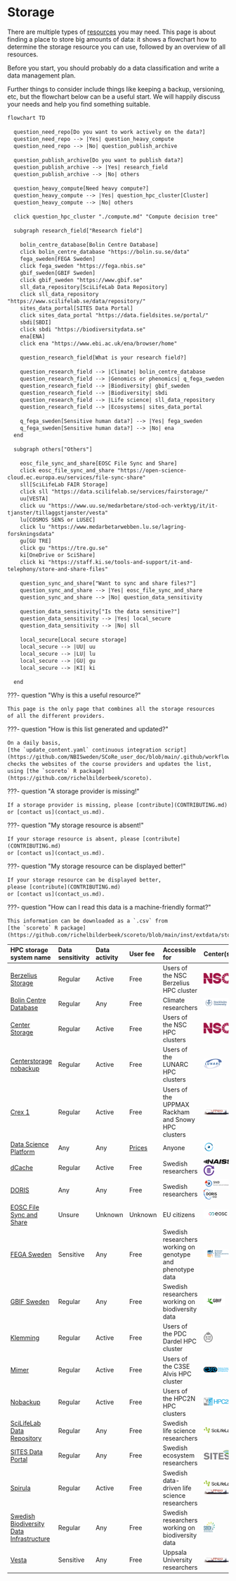 # Storage

There are multiple types of [resources](resources.md) you may need.
This page is about finding a place to store big amounts of data:
it shows a flowchart how to determine the storage resource
you can use, followed by an overview of all resources.

Before you start, you should probably do a data classification
and write a data management plan.

Further things to consider include things like keeping a backup,
versioning, etc, but the flowchart below can be a useful start.
We will happily discuss your needs and help you find something suitable.

```mermaid
flowchart TD

  question_need_repo[Do you want to work actively on the data?]
  question_need_repo --> |Yes| question_heavy_compute
  question_need_repo --> |No| question_publish_archive

  question_publish_archive[Do you want to publish data?]
  question_publish_archive --> |Yes| research_field
  question_publish_archive --> |No| others

  question_heavy_compute[Need heavy compute?]
  question_heavy_compute --> |Yes| question_hpc_cluster[Cluster]
  question_heavy_compute --> |No| others

  click question_hpc_cluster "./compute.md" "Compute decision tree"

  subgraph research_field["Research field"]

    bolin_centre_database[Bolin Centre Database]
    click bolin_centre_database "https://bolin.su.se/data"
    fega_sweden[FEGA Sweden]
    click fega_sweden "https://fega.nbis.se"
    gbif_sweden[GBIF Sweden]
    click gbif_sweden "https://www.gbif.se"
    sll_data_repository[SciLifeLab Data Repository]
    click sll_data_repository "https://www.scilifelab.se/data/repository/"
    sites_data_portal[SITES Data Portal]
    click sites_data_portal "https://data.fieldsites.se/portal/"
    sbdi[SBDI]
    click sbdi "https://biodiversitydata.se"
    ena[ENA]
    click ena "https://www.ebi.ac.uk/ena/browser/home"

    question_research_field[What is your research field?]

    question_research_field --> |Climate| bolin_centre_database
    question_research_field --> |Genomics or phenomics| q_fega_sweden
    question_research_field --> |Biodiversity| gbif_sweden
    question_research_field --> |Biodiversity| sbdi
    question_research_field --> |Life science| sll_data_repository
    question_research_field --> |Ecosystems| sites_data_portal

    q_fega_sweden[Sensitive human data?] --> |Yes| fega_sweden
    q_fega_sweden[Sensitive human data?] --> |No| ena
  end

  subgraph others["Others"]

    eosc_file_sync_and_share[EOSC File Sync and Share]
    click eosc_file_sync_and_share "https://open-science-cloud.ec.europa.eu/services/file-sync-share"
    sll[SciLifeLab FAIR Storage]
    click sll "https://data.scilifelab.se/services/fairstorage/"
    uu[VESTA]
    click uu "https://www.uu.se/medarbetare/stod-och-verktyg/it/it-tjanster/tillaggstjanster/vesta"
    lu[COSMOS SENS or LUSEC]
    click lu "https://www.medarbetarwebben.lu.se/lagring-forskningsdata"
    gu[GU TRE]
    click gu "https://tre.gu.se"
    ki[OneDrive or SciShare]
    click ki "https://staff.ki.se/tools-and-support/it-and-telephony/store-and-share-files"

    question_sync_and_share["Want to sync and share files?"]
    question_sync_and_share --> |Yes| eosc_file_sync_and_share
    question_sync_and_share --> |No| question_data_sensitivity

    question_data_sensitivity["Is the data sensitive?"]
    question_data_sensitivity --> |Yes| local_secure
    question_data_sensitivity --> |No| sll

    local_secure[Local secure storage]
    local_secure --> |UU| uu
    local_secure --> |LU| lu
    local_secure --> |GU| gu
    local_secure --> |KI| ki

  end

```

???- question "Why is this a useful resource?"

    This page is the only page that combines all the storage resources
    of all the different providers.

???- question "How is this list generated and updated?"

    On a daily basis,
    [the `update_content.yaml` continuous integration script](https://github.com/NBISweden/SCoRe_user_doc/blob/main/.github/workflows/update_content.yaml)
    checks the websites of the course providers and updates the list,
    using [the `scoreto` R package](https://github.com/richelbilderbeek/scoreto).

???- question "A storage provider is missing!"

    If a storage provider is missing, please [contribute](CONTRIBUTING.md)
    or [contact us](contact_us.md).

???- question "My storage resource is absent!"

    If your storage resource is absent, please [contribute](CONTRIBUTING.md)
    or [contact us](contact_us.md).

???- question "My storage resource can be displayed better!"

    If your storage resource can be displayed better,
    please [contribute](CONTRIBUTING.md)
    or [contact us](contact_us.md).

???- question "How can I read this data is a machine-friendly format?"

    This information can be downloaded as a `.csv` from
    [the `scoreto` R package](https://github.com/richelbilderbeek/scoreto/blob/main/inst/extdata/storage.csv).

<!-- storage_2.md is machine-generated and pasted below this file, storage_1.md -->


|HPC storage system name|Data sensitivity|Data activity|User fee|Accessible for|Center(s)|
|:----------------------------------------|:----------------|:-------------|:--------|:----------------------------------------------------------|:------|
|[Berzelius Storage](https://supr.naiss.se/resource/berzelius-storage/)|Regular          |Active        |Free       |Users of the NSC Berzelius HPC cluster                     |![NSC](logo/nsc_logo_66_x_24.png)|
|[Bolin Centre Database](https://bolin.su.se/data)|Regular          |Any           |Free       |Climate researchers                                        |![Stockholm University](logo/stockholm_university_logo_57_x_24.png)|
|[Center Storage](https://www.nsc.liu.se/support/storage/snic-centrestorage/)|Regular          |Active        |Free       |Users of the NSC HPC clusters                              |![NSC](logo/nsc_logo_66_x_24.png)|
|[Centerstorage nobackup](https://supr.naiss.se/resource/centrestorage-nobackup-lunarc/)|Regular          |Active        |Free       |Users of the LUNARC HPC clusters                           |![LUNARC](logo/lunarc_logo_42_x_24.png)|
|[Crex 1](https://supr.naiss.se/resource/crex-1/)|Regular          |Active        |Free       |Users of the UPPMAX Rackham and Snowy HPC clusters         |![UPPMAX](logo/uppmax_logo_116_x_24.png)|
|[Data Science Platform](https://datahub.aida.scilifelab.se/data-science-platform/)|Any              |Any           |[Prices](https://datahub.aida.scilifelab.se/services/#prices)|Anyone                                                     |![AIDA Data Hub](logo/aida_logo_24_x_24.png)|
|[dCache](https://supr.naiss.se/resource/dcache/)|Regular          |Active        |Free       |Swedish researchers                                        |![NAISS](logo/naiss_logo_148_x_24.png) ![Swestore](logo/swestore_logo_24_x_24.png)|
|[DORIS](https://snd.se/en/doris-researchers)|Any              |Any           |Free       |Swedish researchers                                        |![SND](logo/snd_logo_83_x_24.png) ![Doris SND](logo/doris_snd_logo_30_x_24.png)|
|[EOSC File Sync and Share](https://open-science-cloud.ec.europa.eu/services/file-sync-share)|Unsure           |Unknown       |Unknown    |EU citizens                                                |![EOSC](logo/eosc_logo_77_x_24.png)|
|[FEGA Sweden](https://fega.nbis.se/)     |Sensitive        |Any           |Free       |Swedish researchers working on genotype and phenotype data |![FEGA Sweden](logo/fega_sweden_logo_71_x_24.png)|
|[GBIF Sweden](https://gbif.se/)          |Regular          |Any           |Free       |Swedish researchers working on biodiversity data           |![GBIF](logo/gbif_logo_48_x_24.png)|
|[Klemming](https://supr.naiss.se/resource/klemming/)|Regular          |Active        |Free       |Users of the PDC Dardel HPC cluster                        |![PDC](logo/pdc_logo_21_x_24.png)|
|[Mimer](https://supr.naiss.se/resource/mimer/)|Regular          |Active        |Free       |Users of the C3SE Alvis HPC cluster                        |![C3SE](logo/c3se_logo_134_x_24.png)|
|[Nobackup](https://supr.naiss.se/resource/nobackup-hpc2n/)|Regular          |Active        |Free       |Users of the HPC2N HPC clusters                            |![HPC2N](logo/hpc2n_logo_84_x_24.png)|
|[SciLifeLab Data Repository](https://www.scilifelab.se/)|Regular          |Any           |Free       |Swedish life science researchers                           |![SciLifeLab](logo/sll_logo_110_x_24.png)|
|[SITES Data Portal](https://data.fieldsites.se/portal/)|Regular          |Any           |Free       |Swedish ecosystem researchers                              |![SITES](logo/sites_logo_68_x_24.png)|
|[Spirula](https://supr.naiss.se/resource/spirula/)|Regular          |Active        |Free       |Swedish data-driven life science researchers               |![SciLifeLab](logo/sll_logo_110_x_24.png) ![UPPMAX](logo/uppmax_logo_116_x_24.png)|
|[Swedish Biodiversity Data Infrastructure](https://biodiversitydata.se/)|Regular          |Any           |Free       |Swedish researchers working on biodiversity data           |![SBDI](logo/sbdi_logo_26_x_24.png)|
|[Vesta](https://www.uu.se/medarbetare/stod-och-verktyg/it/it-tjanster/tillaggstjanster/vesta)|Sensitive        |Any           |Free       |Uppsala University researchers                             |![UPPMAX](logo/uppmax_logo_116_x_24.png)|
